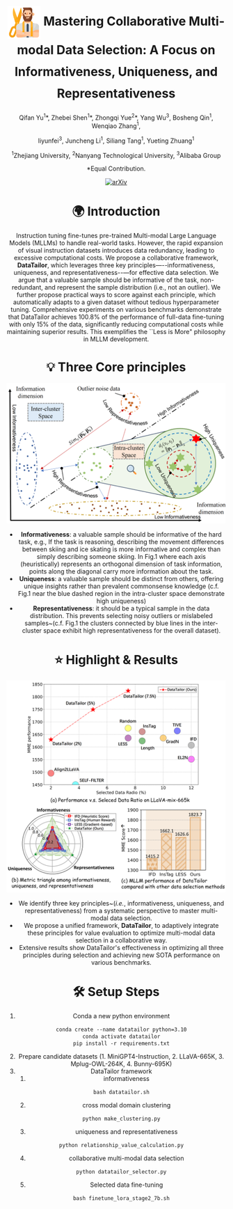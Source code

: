 <h1 align="center" style="line-height: 50px;">
  <img src='assert/image.png' width="15%" height="auto" style="vertical-align: middle;">
  Mastering Collaborative Multi-modal Data Selection: A Focus on Informativeness, Uniqueness, and Representativeness
</h1>

<div align="center">
Qifan Yu<sup>1</sup>*, Zhebei Shen<sup>1</sup>*, Zhongqi Yue<sup>2</sup>*, Yang Wu<sup>3</sup>, Bosheng Qin<sup>1</sup>, Wenqiao Zhang<sup>1</sup>, 

liyunfei<sup>3</sup>, Juncheng Li<sup>1</sup>, Siliang Tang<sup>1</sup>, Yueting Zhuang<sup>1</sup>


<sup>1</sup>Zhejiang University, <sup>2</sup>Nanyang Technological University, <sup>3</sup>Alibaba Group

\*Equal Contribution.

[![arXiv](https://img.shields.io/badge/arXiv-2412.06293-b31b1b.svg)](https://arxiv.org/abs/2412.06293)
# 🌍 Introduction
 Instruction tuning fine-tunes pre-trained Multi-modal Large Language Models (MLLMs) to handle real-world tasks. However, the rapid expansion of visual instruction datasets introduces data redundancy, leading to excessive computational costs. We propose a collaborative framework, **DataTailor**, which leverages three key principles—--informativeness, uniqueness, and representativeness--—for effective data selection. We argue that a valuable sample should be informative of the task, non-redundant, and represent the sample distribution (i.e., not an outlier). We further propose practical ways to score against each principle, which automatically adapts to a given dataset without tedious hyperparameter tuning. Comprehensive experiments on various benchmarks demonstrate that DataTailor achieves 100.8\% of the performance of full-data fine-tuning with only 15\% of the data, significantly reducing computational costs while maintaining superior results. This exemplifies the ``Less is More" philosophy in MLLM development.

# 💡 Three Core principles
![image](figures/attribute_00.png)
- **Informativeness**: a valuable sample should be informative of the hard task, e.g., If the task is reasoning, describing the movement differences between skiing and ice skating is more informative and complex than simply describing someone skiing. In Fig.1 where each axis (heuristically) represents an orthogonal dimension of task information, points along the diagonal carry more information about the task.
- **Uniqueness**: a valuable sample should be distinct from others, offering unique insights rather than prevalent commonsense knowledge (c.f. Fig.1 near the blue dashed region in the intra-cluster space demonstrate high uniqueness)
- **Representativeness**: it should be a typical sample in the data distribution. This prevents selecting noisy outliers or mislabeled samples~(c.f. Fig.1 the clusters connected by blue lines in the inter-cluster space exhibit high representativeness for the overall dataset).

# ⭐ Highlight & Results
![image](figures/intro_performance_00.png)
- We identify three key principles~(*i.e.*, informativeness, uniqueness, and representativeness) from a systematic perspective to master multi-modal data selection.
- We propose a unified framework, **DataTailor**, to adaptively integrate these principles for value evaluation to optimize multi-modal data selection in a collaborative way.
- Extensive results show DataTailor's effectiveness in optimizing all three principles during selection and achieving new SOTA performance on various benchmarks.
# 🛠️ Setup Steps
1. Conda a new python environment
    ```
    conda create --name datatailor python=3.10
    conda activate datatailor
    pip install -r requirements.txt
    ```
2. Prepare candidate datasets (1. MiniGPT4-Instruction, 2. LLaVA-665K, 3. Mplug-OWL-264K, 4. Bunny-695K)
3. DataTailor framework
   1. informativeness
    ```
    bash datatailor.sh
    ```
   2. cross modal domain clustering
    ```
    python make_clustering.py
    ```
   3. uniqueness and representativeness
    ```
    python relationship_value_calculation.py
    ```
   4. collaborative multi-modal data selection
    ```
    python datatailor_selector.py
    ```
   5. Selected data fine-tuning
    ```
    bash finetune_lora_stage2_7b.sh
    ```
